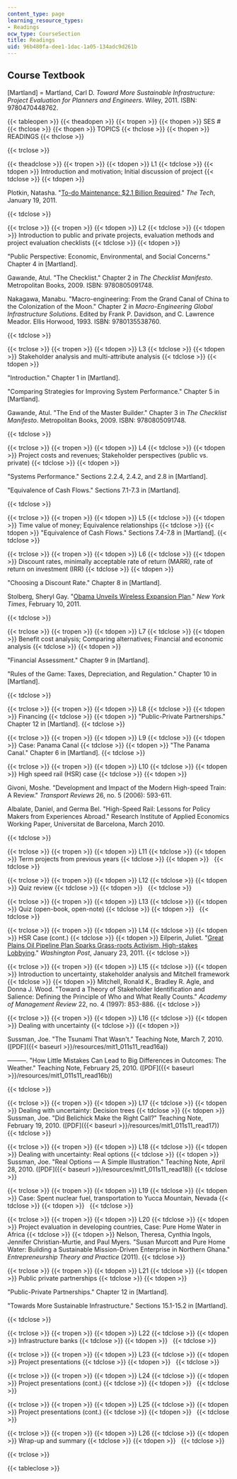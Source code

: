 ```yaml
---
content_type: page
learning_resource_types:
- Readings
ocw_type: CourseSection
title: Readings
uid: 96b480fa-dee1-1dac-1a05-134adc9d261b
---
```


Course Textbook
---------------

\[Martland\] = Martland, Carl D. _Toward More Sustainable Infrastructure: Project Evaluation for Planners and Engineers_. Wiley, 2011. ISBN: 9780470448762.

{{< tableopen >}}
{{< theadopen >}}
{{< tropen >}}
{{< thopen >}}
SES #
{{< thclose >}}
{{< thopen >}}
TOPICS
{{< thclose >}}
{{< thopen >}}
READINGS
{{< thclose >}}

{{< trclose >}}

{{< theadclose >}}
{{< tropen >}}
{{< tdopen >}}
L1
{{< tdclose >}}
{{< tdopen >}}
Introduction and motivation; Initial discussion of project
{{< tdclose >}}
{{< tdopen >}}


Plotkin, Natasha. "[To-do Maintenance: $2.1 Billion Required](http://tech.mit.edu/V130/N63/deferredmaintenance.html)." _The Tech_, January 19, 2011.


{{< tdclose >}}

{{< trclose >}}
{{< tropen >}}
{{< tdopen >}}
L2
{{< tdclose >}}
{{< tdopen >}}
Introduction to public and private projects, evaluation methods and project evaluation checklists
{{< tdclose >}}
{{< tdopen >}}


"Public Perspective: Economic, Environmental, and Social Concerns." Chapter 4 in \[Martland\].

Gawande, Atul. "The Checklist." Chapter 2 in _The Checklist Manifesto_. Metropolitan Books, 2009. ISBN: 9780805091748.

Nakagawa, Manabu. "Macro-engineering: From the Grand Canal of China to the Colonization of the Moon." Chapter 2 in _Macro-Engineering Global Infrastructure Solutions_. Edited by Frank P. Davidson, and C. Lawrence Meador. Ellis Horwood, 1993. ISBN: 9780135538760.


{{< tdclose >}}

{{< trclose >}}
{{< tropen >}}
{{< tdopen >}}
L3
{{< tdclose >}}
{{< tdopen >}}
Stakeholder analysis and multi-attribute analysis
{{< tdclose >}}
{{< tdopen >}}


"Introduction." Chapter 1 in \[Martland\].

"Comparing Strategies for Improving System Performance." Chapter 5 in \[Martland\].

Gawande, Atul. "The End of the Master Builder." Chapter 3 in _The Checklist Manifesto_. Metropolitan Books, 2009. ISBN: 9780805091748.


{{< tdclose >}}

{{< trclose >}}
{{< tropen >}}
{{< tdopen >}}
L4
{{< tdclose >}}
{{< tdopen >}}
Project costs and revenues; Stakeholder perspectives (public vs. private)
{{< tdclose >}}
{{< tdopen >}}


"Systems Performance." Sections 2.2.4, 2.4.2, and 2.8 in \[Martland\].

"Equivalence of Cash Flows." Sections 7.1-7.3 in \[Martland\].


{{< tdclose >}}

{{< trclose >}}
{{< tropen >}}
{{< tdopen >}}
L5
{{< tdclose >}}
{{< tdopen >}}
Time value of money; Equivalence relationships
{{< tdclose >}}
{{< tdopen >}}
"Equivalence of Cash Flows." Sections 7.4-7.8 in \[Martland\].
{{< tdclose >}}

{{< trclose >}}
{{< tropen >}}
{{< tdopen >}}
L6
{{< tdclose >}}
{{< tdopen >}}
Discount rates, minimally acceptable rate of return (MARR), rate of return on investment (IRR)
{{< tdclose >}}
{{< tdopen >}}


"Choosing a Discount Rate." Chapter 8 in \[Martland\].

Stolberg, Sheryl Gay. "[Obama Unveils Wireless Expansion Plan](http://www.nytimes.com/2011/02/11/us/politics/11obama.html?_r=1)." _New York Times_, February 10, 2011.


{{< tdclose >}}

{{< trclose >}}
{{< tropen >}}
{{< tdopen >}}
L7
{{< tdclose >}}
{{< tdopen >}}
Benefit cost analysis; Comparing alternatives; Financial and economic analysis
{{< tdclose >}}
{{< tdopen >}}


"Financial Assessment." Chapter 9 in \[Martland\].

"Rules of the Game: Taxes, Depreciation, and Regulation." Chapter 10 in \[Martland\].


{{< tdclose >}}

{{< trclose >}}
{{< tropen >}}
{{< tdopen >}}
L8
{{< tdclose >}}
{{< tdopen >}}
Financing
{{< tdclose >}}
{{< tdopen >}}
"Public-Private Partnerships." Chapter 12 in \[Martland\].
{{< tdclose >}}

{{< trclose >}}
{{< tropen >}}
{{< tdopen >}}
L9
{{< tdclose >}}
{{< tdopen >}}
Case: Panama Canal
{{< tdclose >}}
{{< tdopen >}}
"The Panama Canal." Chapter 6 in \[Martland\].
{{< tdclose >}}

{{< trclose >}}
{{< tropen >}}
{{< tdopen >}}
L10
{{< tdclose >}}
{{< tdopen >}}
High speed rail (HSR) case
{{< tdclose >}}
{{< tdopen >}}


Givoni, Moshe. "Development and Impact of the Modern High-speed Train: A Review." _Transport Reviews_ 26, no. 5 (2006): 593-611.

Albalate, Daniel, and Germa Bel. "High-Speed Rail: Lessons for Policy Makers from Experiences Abroad." Research Institute of Applied Economics Working Paper, Universitat de Barcelona, March 2010.


{{< tdclose >}}

{{< trclose >}}
{{< tropen >}}
{{< tdopen >}}
L11
{{< tdclose >}}
{{< tdopen >}}
Term projects from previous years
{{< tdclose >}}
{{< tdopen >}}
 
{{< tdclose >}}

{{< trclose >}}
{{< tropen >}}
{{< tdopen >}}
L12
{{< tdclose >}}
{{< tdopen >}}
Quiz review
{{< tdclose >}}
{{< tdopen >}}
 
{{< tdclose >}}

{{< trclose >}}
{{< tropen >}}
{{< tdopen >}}
L13
{{< tdclose >}}
{{< tdopen >}}
Quiz (open-book, open-note)
{{< tdclose >}}
{{< tdopen >}}
 
{{< tdclose >}}

{{< trclose >}}
{{< tropen >}}
{{< tdopen >}}
L14
{{< tdclose >}}
{{< tdopen >}}
HSR Case (cont.)
{{< tdclose >}}
{{< tdopen >}}
Eilperin, Juliet. "[Great Plains Oil Pipeline Plan Sparks Grass-roots Activism, High-stakes Lobbying](http://www.washingtonpost.com/wp-dyn/content/article/2011/01/23/AR2011012303411.html)." _Washington Post_, January 23, 2011.
{{< tdclose >}}

{{< trclose >}}
{{< tropen >}}
{{< tdopen >}}
L15
{{< tdclose >}}
{{< tdopen >}}
Introduction to uncertainty, stakeholder analysis and Mitchell framework
{{< tdclose >}}
{{< tdopen >}}
Mitchell, Ronald K., Bradley R. Agle, and Donna J. Wood. "Toward a Theory of Stakeholder Identification and Salience: Defining the Principle of Who and What Really Counts." _Academy of Management Review_ 22, no. 4 (1997): 853-886.
{{< tdclose >}}

{{< trclose >}}
{{< tropen >}}
{{< tdopen >}}
L16
{{< tdclose >}}
{{< tdopen >}}
Dealing with uncertainty
{{< tdclose >}}
{{< tdopen >}}


Sussman, Joe. "The Tsunami That Wasn't." Teaching Note, March 7, 2010. ([PDF]({{< baseurl >}}/resources/mit1_011s11_read16a))

———. "How Little Mistakes Can Lead to Big Differences in Outcomes: The Weather." Teaching Note, February 25, 2010. ([PDF]({{< baseurl >}}/resources/mit1_011s11_read16b))


{{< tdclose >}}

{{< trclose >}}
{{< tropen >}}
{{< tdopen >}}
L17
{{< tdclose >}}
{{< tdopen >}}
Dealing with uncertainty: Decision trees
{{< tdclose >}}
{{< tdopen >}}
Sussman, Joe. "Did Belichick Make the Right Call?" Teaching Note, February 19, 2010. ([PDF]({{< baseurl >}}/resources/mit1_011s11_read17))
{{< tdclose >}}

{{< trclose >}}
{{< tropen >}}
{{< tdopen >}}
L18
{{< tdclose >}}
{{< tdopen >}}
Dealing with uncertainty: Real options
{{< tdclose >}}
{{< tdopen >}}
Sussman, Joe. "Real Options — A Simple Illustration." Teaching Note, April 28, 2010. ([PDF]({{< baseurl >}}/resources/mit1_011s11_read18))
{{< tdclose >}}

{{< trclose >}}
{{< tropen >}}
{{< tdopen >}}
L19
{{< tdclose >}}
{{< tdopen >}}
Case: Spent nuclear fuel, transportation to Yucca Mountain, Nevada
{{< tdclose >}}
{{< tdopen >}}
 
{{< tdclose >}}

{{< trclose >}}
{{< tropen >}}
{{< tdopen >}}
L20
{{< tdclose >}}
{{< tdopen >}}
Project evaluation in developing countries, Case: Pure Home Water in Africa
{{< tdclose >}}
{{< tdopen >}}
Nelson, Theresa, Cynthia Ingols, Jennifer Christian-Murtie, and Paul Myers. "Susan Murcott and Pure Home Water: Building a Sustainable Mission-Driven Enterprise in Northern Ghana." _Entrepreneurship Theory and Practice_ (2011).
{{< tdclose >}}

{{< trclose >}}
{{< tropen >}}
{{< tdopen >}}
L21
{{< tdclose >}}
{{< tdopen >}}
Public private partnerships
{{< tdclose >}}
{{< tdopen >}}


"Public-Private Partnerships." Chapter 12 in \[Martland\].

"Towards More Sustainable Infrastructure." Sections 15.1-15.2 in \[Martland\].


{{< tdclose >}}

{{< trclose >}}
{{< tropen >}}
{{< tdopen >}}
L22
{{< tdclose >}}
{{< tdopen >}}
Infrastructure banks
{{< tdclose >}}
{{< tdopen >}}
 
{{< tdclose >}}

{{< trclose >}}
{{< tropen >}}
{{< tdopen >}}
L23
{{< tdclose >}}
{{< tdopen >}}
Project presentations
{{< tdclose >}}
{{< tdopen >}}
 
{{< tdclose >}}

{{< trclose >}}
{{< tropen >}}
{{< tdopen >}}
L24
{{< tdclose >}}
{{< tdopen >}}
Project presentations (cont.)
{{< tdclose >}}
{{< tdopen >}}
 
{{< tdclose >}}

{{< trclose >}}
{{< tropen >}}
{{< tdopen >}}
L25
{{< tdclose >}}
{{< tdopen >}}
Project presentations (cont.)
{{< tdclose >}}
{{< tdopen >}}
 
{{< tdclose >}}

{{< trclose >}}
{{< tropen >}}
{{< tdopen >}}
L26
{{< tdclose >}}
{{< tdopen >}}
Wrap-up and summary
{{< tdclose >}}
{{< tdopen >}}
 
{{< tdclose >}}

{{< trclose >}}

{{< tableclose >}}